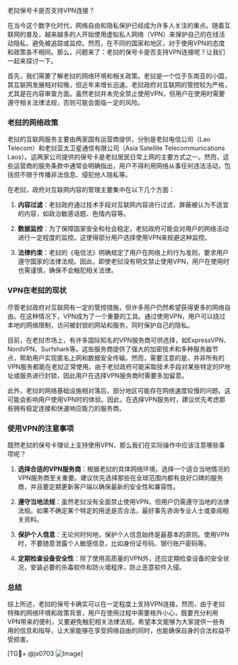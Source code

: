 老挝保号卡是否支持VPN连接？

在当今这个数字化时代，网络自由和隐私保护已经成为许多人关注的重点。随着互联网的普及，越来越多的人开始使用虚拟私人网络（VPN）来保护自己的在线活动隐私，避免被追踪或监控。然而，在不同的国家和地区，对于使用VPN的态度和政策各不相同。那么，问题来了：老挝的保号卡是否支持VPN连接呢？让我们一起来探讨一下。

首先，我们需要了解老挝的网络环境和相关政策。老挝是一个位于东南亚的小国，其互联网发展相对较晚，但近年来增长迅速。老挝政府对互联网的管控较为严格，尤其是在内容审查方面。虽然老挝并未完全禁止使用VPN，但用户在使用时需要遵守相关法律法规，否则可能会面临一定的风险。

### 老挝的网络政策

老挝的互联网服务主要由两家国有运营商提供，分别是老挝电信公司（Lao Telecom）和老挝亚太卫星通信有限公司（Asia Satellite Telecommunications Laos）。这两家公司提供的保号卡是老挝居民日常上网的主要方式之一。然而，这些运营商的服务条款中通常会明确指出，用户不得利用网络从事任何违法活动，包括但不限于传播非法信息、侵犯他人隐私等。

在老挝，政府对互联网内容的管理主要集中在以下几个方面：

1. **内容过滤**：老挝政府通过技术手段对互联网内容进行过滤，屏蔽被认为不适宜的内容，如政治敏感话题、色情内容等。
   
2. **数据监控**：为了保障国家安全和社会稳定，老挝政府可能会对用户的网络活动进行一定程度的监控。这使得部分用户选择使用VPN来规避这种监控。

3. **法律约束**：老挝的《电信法》明确规定了用户在网络上的行为准则，要求用户遵守国家的法律法规。因此，即使老挝没有明文禁止使用VPN，用户在使用时也需谨慎，确保不会触犯相关法律。

### VPN在老挝的现状

尽管老挝政府对互联网有一定的管控措施，但许多用户仍然希望获得更多的网络自由。在这种情况下，VPN成为了一个重要的工具。通过使用VPN，用户可以绕过本地的网络限制，访问被封锁的网站和服务，同时保护自己的隐私。

目前，在老挝市场上，有许多国际知名的VPN服务商可供选择，如ExpressVPN、NordVPN、Surfshark等。这些服务商提供了强大的加密技术和多种服务器节点，帮助用户实现匿名上网和数据安全传输。然而，需要注意的是，并非所有的VPN服务都能在老挝正常使用。由于老挝政府可能采取技术手段对某些特定的IP地址或服务进行封锁，因此用户在选择VPN服务商时需要多加留意。

此外，老挝的网络基础设施相对落后，部分地区可能存在网络速度较慢的问题。这可能会影响用户使用VPN时的体验。因此，在选择VPN服务时，建议优先考虑那些拥有稳定连接和快速响应能力的服务商。

### 使用VPN的注意事项

既然老挝的保号卡理论上支持使用VPN，那么我们在实际操作中应该注意哪些事项呢？

1. **选择合适的VPN服务商**：根据老挝的具体网络环境，选择一个适合当地情况的VPN服务商至关重要。建议优先选择那些在全球范围内都有良好口碑的服务商，并且要定期更新客户端以确保最新的安全性和兼容性。

2. **遵守当地法规**：虽然老挝没有全面禁止使用VPN，但用户仍需遵守当地的法律法规。如果不确定某个特定的用途是否合法，最好事先咨询专业人士或查阅相关资料。

3. **保护个人信息**：无论何时何地，保护个人信息始终是最基本的原则。使用VPN时，不要随意泄露个人敏感信息，比如身份证号码、银行账户密码等。

4. **定期检查设备安全性**：除了使用高质量的VPN外，还应定期检查设备的安全状况，安装必要的杀毒软件和防火墙程序，防止恶意软件入侵。

### 总结

综上所述，老挝的保号卡确实可以在一定程度上支持VPN连接。然而，由于老挝特殊的网络环境和政策背景，用户在使用过程中需要格外小心，既要充分利用VPN带来的便利，又要避免触犯相关法律法规。希望本文能够为大家提供一些有用的信息和指导，让大家能够在享受网络自由的同时，也能确保自身的合法权益不受损害。

[TG💪+ @jx0703 ![Image](https://github.com/user-attachments/assets/dbca1d08-cadb-493c-b0ec-ad6f7a83f270)]